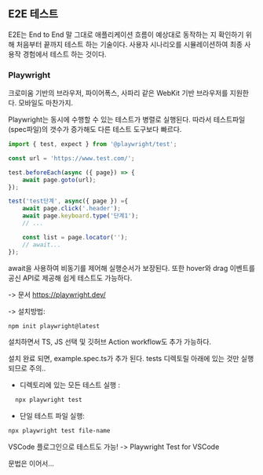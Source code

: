 ## E2E 테스트

E2E는 End to End 말 그대로 애플리케이션 흐름이 예상대로 동작하는 지 확인하기 위해 처음부터 끝까지 테스트 하는 기술이다. 사용자 시나리오를 시뮬레이션하여 최종 사용작 경험에서 테스트 하는 것이다.

### Playwright

크로미움 기반의 브라우저, 파이어폭스, 사파리 같은 WebKit 기반 브라우저를 지원한다. 모바일도 마찬가지.

Playwright는 동시에 수행할 수 있는 테스트가 병렬로 실행된다. 따라서 테스트파일(spec파일)의 갯수가 증가해도 다른 테스트 도구보다 빠르다.

```jsx
import { test, expect } from '@playwright/test';

const url = 'https://www.test.com/';

test.beforeEach(async ({ page}) => {
    await page.goto(url);
});

test('test단계', async({ page }) ={
    await page.click('.header');
    await page.keyboard.type('단계1');
    // ...

    const list = page.locator('');
    // await...
});
```

await을 사용하여 비동기를 제어해 실행순서가 보장된다. 또한 hover와 drag 이벤트를 공신 API로 제공해 쉽게 테스트도 가능하다.

-> 문서 https://playwright.dev/

-> 설치방법:

```bash
npm init playwright@latest
```

설치하면서 TS, JS 선택 및 깃허브 Action workflow도 추가 가능하다.

설치 완료 되면, example.spec.ts가 추가 된다. tests 디렉토릴 아래에 있는 것만 실행되므로 주의..

- 디렉토리에 있는 모든 테스트 실행 :

```bash
  npx playwright test
```

- 단일 테스트 파일 실행:

```bash
npx playwright test file-name
```

VSCode 플로그인으로 테스트도 가능!
-> Playwright Test for VSCode

문법은 이어서...
